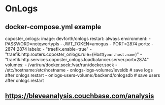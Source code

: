 # OnLogs

## docker-compose.yml example
  coposter_onlogs:
    image: devforth/onlogs
    restart: always
    environment:
      - PASSWORD=notqwertypls
      - JWT_TOKEN=amogus
      - PORT=2874
    ports:
      - 2874:2874
    labels:
      - "traefik.enable=true"
      - "traefik.http.routers.coposter_onlogs.rule=(Host(`your.host.name`)"
      - "traefik.http.services.coposter_onlogs.loadbalancer.server.port=2874"
    volumes:
     - /var/run/docker.sock:/var/run/docker.sock
     - /etc/hostname:/etc/hostname
     - onlogs-logs-volume:/leveldb  # save logs after onlogs restart
     - onlogs-users-volume:/backend/onlogsdb  # save users after onlogs restart

## https://bleveanalysis.couchbase.com/analysis